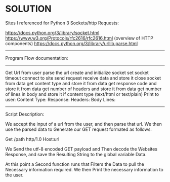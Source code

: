 # SOLUTION

Sites I referenced for Python 3 Sockets/http Requests:

https://docs.python.org/3/library/socket.html
https://www.w3.org/Protocols/rfc2616/rfc2616.html (overview of HTTP components)
https://docs.python.org/3/library/urllib.parse.html



************************************************************************************************
Program Flow documentation:
________________________________________________________________________________________________
 Get Url from user
 parse the url
 create and initialize socket
 set socket timeout
 connect to site
 send request
 receive data and store it
 close socket
 from data get content type and store it
 from data get response code and store it
 from data get number of headers and store it
 from data get number of lines in body and store it if content type (text/html or text/plain)
 Print to user:
    Content Type:
    Response:
    Headers:
    Body Lines:

*************************************************************************************************

Script Description:

We accept the input of a url from the user, and then parse that url.
We then use the parsed data to Generate our GET request formated as follows:

Get /path http/1.0
Host:url

We Send the utf-8 encoded GET payload and Then decode the Websites Response, and save the Resulting String to the
global variable Data.

At this point a Second function runs that Filters the Data to pull the Necessary information required.
We then Print the necessary information to the user.